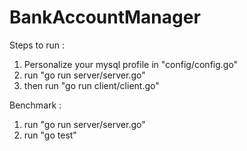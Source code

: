 # BankAccountManager

Steps to run :
1.  Personalize your mysql profile in "config/config.go"
2.  run "go run server/server.go"
3.  then run "go run client/client.go"


Benchmark :
1.  run "go run server/server.go"
2.  run "go test"
